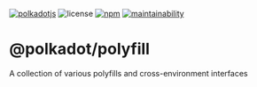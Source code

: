 [![polkadotjs](https://img.shields.io/badge/polkadot-js-orange?style=flat-square)](https://polkadot.js.org)
![license](https://img.shields.io/badge/License-Apache%202.0-blue?logo=apache&style=flat-square)
[![npm](https://img.shields.io/npm/v/@polkadot/x-fetch?logo=npm&style=flat-square)](https://www.npmjs.com/package/@polkadot/x-fetch)
[![maintainability](https://img.shields.io/codeclimate/maintainability-percentage/polkadot-js/polyfill?logo=code-climate&style=flat-square)](https://codeclimate.com/github/polkadot-js/polyfill/maintainability)

# @polkadot/polyfill

A collection of various polyfills and cross-environment interfaces
